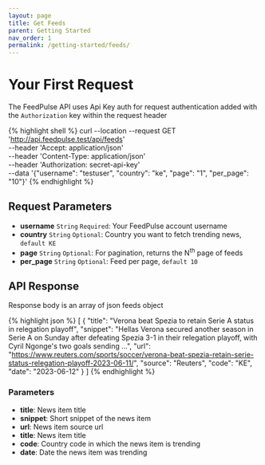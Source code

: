 ```yaml
---
layout: page
title: Get Feeds
parent: Getting Started
nav_order: 1
permalink: /getting-started/feeds/
---
```


# Your First Request

The FeedPulse API uses Api Key auth for request authentication added with the `Authorization` key within the request header

{% highlight shell %}
curl --location --request GET 'http://api.feedpulse.test/api/feeds' \
--header 'Accept: application/json' \
--header 'Content-Type: application/json' \
--header 'Authorization: secret-api-key' \
--data '{"username": "testuser", "country": "ke", "page": "1", "per_page": "10"}'
{% endhighlight %}

## Request Parameters

- **username** `String` `Required`: Your FeedPulse account username
- **country** `String` `Optional`: Country you want to fetch trending news, `default KE`
- **page** `String` `Optional`: For pagination, returns the N<sup>th</sup> page of feeds
- **per_page** `String` `Optional`: Feed per page, `default 10`


## API Response

Response body is an array of json feeds object

{% highlight json %}
[
  {
    "title": "Verona beat Spezia to retain Serie A status in relegation playoff",
    "snippet": "Hellas Verona secured another season in Serie A on Sunday after defeating Spezia 3-1 in their relegation playoff, with Cyril Ngonge&#39;s two goals sending&nbsp;...",
    "url": "https://www.reuters.com/sports/soccer/verona-beat-spezia-retain-serie-status-relegation-playoff-2023-06-11/",
    "source": "Reuters",
    "code": "KE",
    "date": "2023-06-12"
  }
]
{% endhighlight %}

### Parameters

- **title**: News item title
- **snippet**: Short snippet of the news item
- **url**: News item source url
- **title**: News item title
- **code**: Country code in which the news item is trending
- **date**: Date the news item was trending
